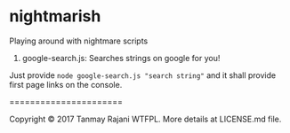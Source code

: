 # nightmarish
Playing around with nightmare scripts

1. google-search.js: Searches strings on google for you!
  
  Just provide `node google-search.js "search string"` and it shall provide first page links on the console.
  

======================

Copyright © 2017 Tanmay Rajani WTFPL. More details at LICENSE.md file.
